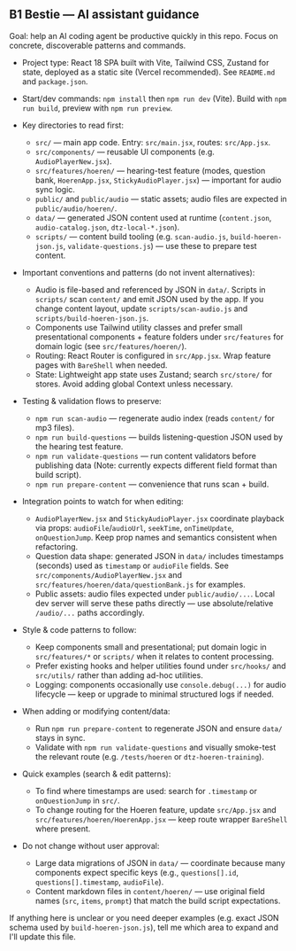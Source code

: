 ## B1 Bestie — AI assistant guidance

Goal: help an AI coding agent be productive quickly in this repo. Focus on concrete, discoverable patterns and commands.

- Project type: React 18 SPA built with Vite, Tailwind CSS, Zustand for state, deployed as a static site (Vercel recommended). See `README.md` and `package.json`.
- Start/dev commands: `npm install` then `npm run dev` (Vite). Build with `npm run build`, preview with `npm run preview`.

- Key directories to read first:
  - `src/` — main app code. Entry: `src/main.jsx`, routes: `src/App.jsx`.
  - `src/components/` — reusable UI components (e.g. `AudioPlayerNew.jsx`).
  - `src/features/hoeren/` — hearing-test feature (modes, question bank, `HoerenApp.jsx`, `StickyAudioPlayer.jsx`) — important for audio sync logic.
  - `public/` and `public/audio` — static assets; audio files are expected in `public/audio/hoeren/`.
  - `data/` — generated JSON content used at runtime (`content.json`, `audio-catalog.json`, `dtz-local-*.json`).
  - `scripts/` — content build tooling (e.g. `scan-audio.js`, `build-hoeren-json.js`, `validate-questions.js`) — use these to prepare test content.

- Important conventions and patterns (do not invent alternatives):
  - Audio is file-based and referenced by JSON in `data/`. Scripts in `scripts/` scan `content/` and emit JSON used by the app. If you change content layout, update `scripts/scan-audio.js` and `scripts/build-hoeren-json.js`.
  - Components use Tailwind utility classes and prefer small presentational components + feature folders under `src/features` for domain logic (see `src/features/hoeren/`).
  - Routing: React Router is configured in `src/App.jsx`. Wrap feature pages with `BareShell` when needed.
  - State: Lightweight app state uses Zustand; search `src/store/` for stores. Avoid adding global Context unless necessary.

- Testing & validation flows to preserve:
  - `npm run scan-audio` — regenerate audio index (reads `content/` for mp3 files).
  - `npm run build-questions` — builds listening-question JSON used by the hearing test feature.
  - `npm run validate-questions` — run content validators before publishing data (Note: currently expects different field format than build script).
  - `npm run prepare-content` — convenience that runs scan + build.

- Integration points to watch for when editing:
  - `AudioPlayerNew.jsx` and `StickyAudioPlayer.jsx` coordinate playback via props: `audioFile`/`audioUrl`, `seekTime`, `onTimeUpdate`, `onQuestionJump`. Keep prop names and semantics consistent when refactoring.
  - Question data shape: generated JSON in `data/` includes timestamps (seconds) used as `timestamp` or `audioFile` fields. See `src/components/AudioPlayerNew.jsx` and `src/features/hoeren/data/questionBank.js` for examples.
  - Public assets: audio files expected under `public/audio/...`. Local dev server will serve these paths directly — use absolute/relative `/audio/...` paths accordingly.

- Style & code patterns to follow:
  - Keep components small and presentational; put domain logic in `src/features/*` or `scripts/` when it relates to content processing.
  - Prefer existing hooks and helper utilities found under `src/hooks/` and `src/utils/` rather than adding ad-hoc utilities.
  - Logging: components occasionally use `console.debug(...)` for audio lifecycle — keep or upgrade to minimal structured logs if needed.

- When adding or modifying content/data:
  - Run `npm run prepare-content` to regenerate JSON and ensure `data/` stays in sync.
  - Validate with `npm run validate-questions` and visually smoke-test the relevant route (e.g. `/tests/hoeren` or `dtz-hoeren-training`).

- Quick examples (search & edit patterns):
  - To find where timestamps are used: search for `.timestamp` or `onQuestionJump` in `src/`.
  - To change routing for the Hoeren feature, update `src/App.jsx` and `src/features/hoeren/HoerenApp.jsx` — keep route wrapper `BareShell` where present.

- Do not change without user approval:
  - Large data migrations of JSON in `data/` — coordinate because many components expect specific keys (e.g., `questions[].id`, `questions[].timestamp`, `audioFile`).
  - Content markdown files in `content/hoeren/` — use original field names (`src`, `items`, `prompt`) that match the build script expectations.

If anything here is unclear or you need deeper examples (e.g. exact JSON schema used by `build-hoeren-json.js`), tell me which area to expand and I'll update this file.
